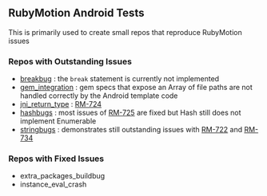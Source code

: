 ## RubyMotion Android Tests

This is primarily used to create small repos that reproduce RubyMotion issues

### Repos with Outstanding Issues

* [breakbug](https://github.com/darinwilson/rma-testing/tree/master/breakbug) : the `break` statement is currently not implemented
* [gem_integration](https://github.com/darinwilson/rma-testing/tree/master/gem_integration) : gem specs that expose an Array of file paths are not handled correctly by the Android template code
* [jni_return_type](https://github.com/darinwilson/rma-testing/tree/master/jni_return_type) : [RM-724](http://hipbyte.myjetbrains.com/youtrack/issue/RM-724) 
* [hashbugs](https://github.com/darinwilson/rma-testing/tree/master/hashbugs) : most issues of [RM-725](http://hipbyte.myjetbrains.com/youtrack/issue/RM-725) are fixed but Hash still does not implement Enumerable
* [stringbugs](https://github.com/darinwilson/rma-testing/tree/master/stringbugs) : demonstrates still outstanding issues with [RM-722](http://hipbyte.myjetbrains.com/youtrack/issue/RM-722) and [RM-734](http://hipbyte.myjetbrains.com/youtrack/issue/RM-734)

### Repos with Fixed Issues 

* extra_packages_buildbug
* instance_eval_crash
